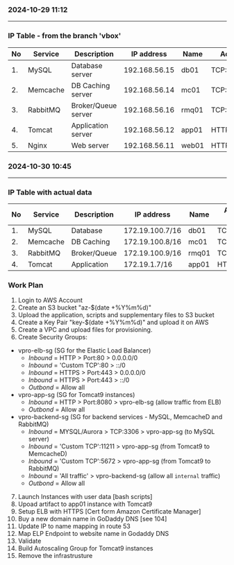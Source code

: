 ### 2024-10-29  11:12
---------------------

### IP Table - from the branch 'vbox'
| No | Service  | Description         | IP address    | Name  | Access Ports  |
|----|----------|---------------------|---------------|-------|---------------|
| 1. | MySQL    | Database server     | 192.168.56.15 | db01  |  TCP:3306     |
| 2. | Memcache | DB Caching server   | 192.168.56.14 | mc01  |TCP:11211/11111|
| 3. | RabbitMQ | Broker/Queue server | 192.168.56.16 | rmq01 | TCP:5672      |
| 4. | Tomcat   | Application server  | 192.168.56.12 | app01 | HTTP:8080     |
| 5. | Nginx    | Web server          | 192.168.56.11 | web01 | HTTP:80       |



### 2024-10-30  10:45
---------------------
### IP Table with actual data
| No | Service  | Description  | IP address       | Name  | Access Ports |
|----|----------|--------------|------------------|-------|--------------|
| 1. | MySQL    | Database     | 172.19.100.7/16  | db01  |  TCP:3306    |
| 2. | Memcache | DB Caching   | 172.19.100.8/16  | mc01  |  TCP:11211   |
| 3. | RabbitMQ | Broker/Queue | 172.19.100.9/16  | rmq01 |  TCP:5672    |
| 4. | Tomcat   | Application  | 172.19.1.7/16    | app01 |  HTTP:8080   |


### Work Plan
1. Login to AWS Account
2. Create an S3 bucket "az-$(date +%Y%m%d)"
3. Upload the application, scripts and supplementary files to S3 bucket
4. Create a Key Pair "key-$(date +%Y%m%d)" and upload it on AWS
5. Create a VPC and upload files for provisioning.
6. Create Security Groups:
- vpro-elb-sg (SG for the Elastic Load Balancer)
    + *Inbound* = HTTP > Port:80 > 0.0.0.0/0
    + *Inbound* = 'Custom TCP':80 > ::/0
    + *Inbound* = HTTPS > Port:443 > 0.0.0.0/0
    + *Inbound* = HTTPS > Port:443 > ::/0
    + *Outbond* = Allow all
- vpro-app-sg (SG for Tomcat9 instances)
    + *Inbound* = HTTP > Port:8080 > vpro-elb-sg (allow traffic from ELB)
    + *Outbond* = Allow all
- vpro-backend-sg (SG for backend services - MySQL, MemcacheD and RabbitMQ)
    + *Inbound* = MYSQL/Aurora > TCP:3306 > vpro-app-sg (to MySQL server)
    + *Inbound* = 'Custom TCP':11211 > vpro-app-sg (from Tomcat9 to MemcacheD)
    + *Inbound* = 'Custom TCP':5672 > vpro-app-sg  (from Tomcat9 to RabbitMQ)
    + *Inbound* = 'All traffic' > vpro-backend-sg (allow all `internal` traffic)
    + *Outbond* = Allow all
7. Launch Instances with user data [bash scripts]
8. Upoad artifact to app01 instance with Tomcat9
9. Setup ELB with HTTPS [Cert form Amazon Certificate Manager]
10. Buy a new domain name in GoDaddy DNS [see 104]
11. Update IP to name mapping in route 53
12. Map ELP Endpoint to website name in Godaddy DNS
13. Validate
14. Build Autoscaling Group for Tomcat9 instances
15. Remove the infrastrusture